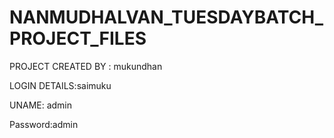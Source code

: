 # NANMUDHALVAN_TUESDAYBATCH_PROJECT_FILES

PROJECT CREATED BY : mukundhan



LOGIN DETAILS:saimuku


UNAME: admin


Password:admin
